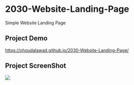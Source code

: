 # 2030-Website-Landing-Page
Simple Website Landing Page

## Project Demo
https://ohoudalawad.github.io/2030-Website-Landing-Page/

## Project ScreenShot

![](https://github.com/OhoudAlawad/2030-Website-Landing-Page/blob/main/screenshot.png)
